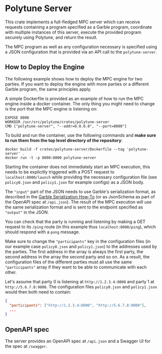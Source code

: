 # Polytune Server

This crate implements a full-fledged MPC server which can receive requests containing a program specified as a Garble program, coordinate with multiple instances of this server, execute the provided program securely using Polytune, and return the result.

The MPC program as well as any configuration necessary is specified using a JSON configuration that is provided via an API call to the `polytune-server`.

## How to Deploy the Engine

The following example shows how to deploy the MPC engine for two parties. If you want to deploy the engine with more parties or a different Garble program, the same principles apply.

A simple Dockerfile is provided as an example of how to run the MPC engine inside a docker container. The only thing you might need to change is the port that the MPC engine is listening on:

```
EXPOSE 8000
WORKDIR /usr/src/polytune/crates/polytune-server
CMD ["polytune-server", "--addr=0.0.0.0", "--port=8000"]
```

To build and run the container, use the following commands and **make sure to run them from the top level directory of the repository**:

```
docker build -f crates/polytune-server/Dockerfile --tag 'polytune-server' .
docker run -t -p 8000:8000 polytune-server
```

Starting the container does not immediately start an MPC execution, this needs to be explicitly triggered with a POST request to `localhost:8000/launch` while providing the necessary configuration file (see `policy0.json` and `policy1.json` for example configs) as a JSON body.

The `"input"` part of the JSON needs to use Garble's serialization format, as described in the [Garble Serialization How-To](https://garble-lang.org/serde.html) (or as JsonSchema as part of the OpenAPI spec at `/api.json`). The result of the MPC execution will use the same serialization format and is sent to the endpoint specified as `"output"` in the JSON.

You can check that the party is running and listening by making a GET request to its `/ping` route (in this example thus `localhost:8000/ping`), which should respond with a `pong` message.

Make sure to change the `"participants"` key in the configuration files (in our example case `policy0.json` and `policy1.json`) to the addresses used by the parties. The first address in the array is always the first party, the second address in the array the second party and so on. As a result, the configuration files of the different parties must all use the same `"participants"` array if they want to be able to communicate with each other.

Let's assume that party 0 is listening at `http://1.2.3.4:8000` and party 1 at `http://5.6.7.8:9000`. The configuration files `policy0.json` and `policy1.json` would then both need to contain:

```json
{
  "participants": ["http://1.2.3.4:8000", "http://5.6.7.8:9000"],
  ...
}
```

## OpenAPI spec
The server provides an OpenAPI spec at `/api.json` and a Swagger UI for the spec at `/swagger`.